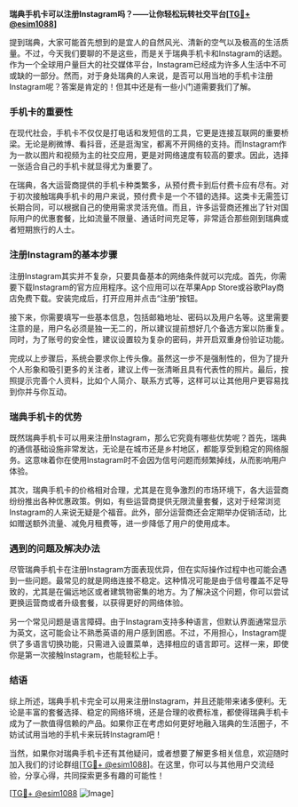 **瑞典手机卡可以注册Instagram吗？——让你轻松玩转社交平台[[TG💪+ @esim1088](https://t.me/s/esim1088)]**

提到瑞典，大家可能首先想到的是宜人的自然风光、清新的空气以及极高的生活质量。不过，今天我们要聊的不是这些，而是关于瑞典手机卡和Instagram的话题。作为一个全球用户量巨大的社交媒体平台，Instagram已经成为许多人生活中不可或缺的一部分。然而，对于身处瑞典的人来说，是否可以用当地的手机卡注册Instagram呢？答案是肯定的！但其中还是有一些小门道需要我们了解。

### 手机卡的重要性

在现代社会，手机卡不仅仅是打电话和发短信的工具，它更是连接互联网的重要桥梁。无论是刷微博、看抖音，还是逛淘宝，都离不开网络的支持。而Instagram作为一款以图片和视频为主的社交应用，更是对网络速度有较高的要求。因此，选择一张适合自己的手机卡就显得尤为重要了。

在瑞典，各大运营商提供的手机卡种类繁多，从预付费卡到后付费卡应有尽有。对于初次接触瑞典手机卡的用户来说，预付费卡是一个不错的选择。这类卡无需签订长期合同，可以根据自己的使用需求灵活充值。而且，许多运营商还推出了针对国际用户的优惠套餐，比如流量不限量、通话时间充足等，非常适合那些刚到瑞典或者短期旅行的人士。

### 注册Instagram的基本步骤

注册Instagram其实并不复杂，只要具备基本的网络条件就可以完成。首先，你需要下载Instagram的官方应用程序。这个应用可以在苹果App Store或谷歌Play商店免费下载。安装完成后，打开应用并点击“注册”按钮。

接下来，你需要填写一些基本信息，包括邮箱地址、密码以及用户名等。这里需要注意的是，用户名必须是独一无二的，所以建议提前想好几个备选方案以防重复。同时，为了账号的安全性，建议设置较为复杂的密码，并开启双重身份验证功能。

完成以上步骤后，系统会要求你上传头像。虽然这一步不是强制性的，但为了提升个人形象和吸引更多的关注者，建议上传一张清晰且具有代表性的照片。最后，按照提示完善个人资料，比如个人简介、联系方式等，这样可以让其他用户更容易找到你并与你互动。

### 瑞典手机卡的优势

既然瑞典手机卡可以用来注册Instagram，那么它究竟有哪些优势呢？首先，瑞典的通信基础设施非常发达，无论是在城市还是乡村地区，都能享受到稳定的网络服务。这意味着你在使用Instagram时不会因为信号问题而频繁掉线，从而影响用户体验。

其次，瑞典手机卡的价格相对合理，尤其是在竞争激烈的市场环境下，各大运营商纷纷推出各种优惠政策。例如，有些运营商提供无限流量套餐，这对于经常浏览Instagram的人来说无疑是个福音。此外，部分运营商还会定期举办促销活动，比如赠送额外流量、减免月租费等，进一步降低了用户的使用成本。

### 遇到的问题及解决办法

尽管瑞典手机卡在注册Instagram方面表现优异，但在实际操作过程中也可能会遇到一些问题。最常见的就是网络连接不稳定。这种情况可能是由于信号覆盖不足导致的，尤其是在偏远地区或者建筑物密集的地方。为了解决这个问题，你可以尝试更换运营商或者升级套餐，以获得更好的网络体验。

另一个常见问题是语言障碍。由于Instagram支持多种语言，但默认界面通常显示为英文，这可能会让不熟悉英语的用户感到困惑。不过，不用担心，Instagram提供了多语言切换功能，只需进入设置菜单，选择相应的语言即可。这样一来，即使你是第一次接触Instagram，也能轻松上手。

### 结语

综上所述，瑞典手机卡完全可以用来注册Instagram，并且还能带来诸多便利。无论是丰富的套餐选择、稳定的网络环境，还是合理的收费标准，都使得瑞典手机卡成为了一款值得信赖的产品。如果你正在考虑如何更好地融入瑞典的生活圈子，不妨试试用当地的手机卡来玩转Instagram吧！

当然，如果你对瑞典手机卡还有其他疑问，或者想要了解更多相关信息，欢迎随时加入我们的讨论群组[[TG💪+ @esim1088](https://t.me/s/esim1088)]。在这里，你可以与其他用户交流经验，分享心得，共同探索更多有趣的可能性！

[[TG💪+ @esim1088](https://t.me/s/esim1088) ![Image](https://i.postimg.cc/4NQfJmqS/Snipaste-2025-05-13-00-14-12.png)]